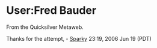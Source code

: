 
# User:Fred Bauder

From the Quicksilver Metaweb.

Thanks for the attempt, - [Sparky](/user-stsparky) 23:19, 2006 Jun 19 (PDT)
